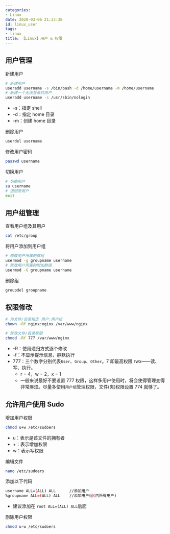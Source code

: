 ```yaml
---
categories:
- Linux
date: 2020-03-06 21:33:38
id: linux_user
tags:
- linux
title: 【Linux】用户 & 权限
---
```


## 用户管理

新建用户

```bash
# 新建用户
useradd username -s /bin/bash -d /home/username -m /home/username
# 新建一个无法登录的用户
useradd username -s /usr/sbin/nologin
```

<!-- more -->

- -s：指定 shell
- -d：指定 home 目录
- -m：创建 home 目录

删除用户

```bash
userdel username
```

修改用户密码

```bash
passwd username
```

切换用户

```bash
# 切换用户
su username
# 退回原用户
exit
```

## 用户组管理

查看用户组及其用户

```bash
cat /etc/group
```

将用户添加到用户组

```bash
# 修改用户所属的群组
usermod -g groupname username
# 修改用户所属的附加群组
usermod -G groupname username
```

删除组

```bash
groupdel groupname
```

## 权限修改

```bash
# 为文件/目录指定 用户:用户组
chown -Rf nginx:nginx /var/www/nginx

# 修改文件/目录权限
chmod -Rf 777 /var/www/nginx
```

- -R：使用递归方式逐个修改
- -f：不显示提示信息，静默执行
- 777：三个数字分别代表`User`、`Group`、`Other`。7 即最高权限 rwx——读、写、执行。
    - r = 4，w = 2，x = 1
    - 一般来说最好不要设置 777 权限，这样多用户使用时，将会使得管理变得非常麻烦。尽量多使用`用户组`管理权限，文件(夹)权限设置 774 就够了。

## 允许用户使用 Sudo

增加用户权限

```bash
chmod u+w /etc/sudoers
```

- u：表示是该文件的拥有者
- +：表示增加权限
- w：表示写权限

编辑文件

```bash
nano /etc/sudoers
```

添加以下代码

```bash
username ALL=(ALL) ALL		//添加用户
%groupname ALL=(ALL) ALL	//添加用户组(内所有用户)
```

- 建议添加在 `root ALL=(ALL) ALL`后面

删除用户权限

```bash
chmod u-w /etc/sudoers
```
